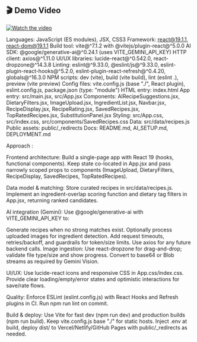 ## 🎬 Demo Video



[![Watch the video](https://img.youtube.com/vi/bf1H7X8f4L0/0.jpg)](https://youtu.be/bf1H7X8f4L0)


Languages: JavaScript (ES modules), JSX, CSS3
Framework: react@19.1.1, react-dom@19.1.1
Build tool: vite@^7.1.2 with @vitejs/plugin-react@^5.0.0
AI SDK: @google/generative-ai@^0.24.1 (uses VITE_GEMINI_API_KEY)
HTTP client: axios@^1.11.0
UI/UX libraries: lucide-react@^0.542.0, react-dropzone@^14.3.8
Linting: eslint@^9.33.0, @eslint/js@^9.33.0, eslint-plugin-react-hooks@^5.2.0, eslint-plugin-react-refresh@^0.4.20, globals@^16.3.0
NPM scripts: dev (vite), build (vite build), lint (eslint .), preview (vite preview)
Config files: vite.config.js (base "./", React plugin), eslint.config.js, package.json (type: "module")
HTML entry: index.html
App entry: src/main.jsx, src/App.jsx
Components: AIRecipeSuggestions.jsx, DietaryFilters.jsx, ImageUpload.jsx, IngredientList.jsx, Navbar.jsx, RecipeDisplay.jsx, RecipeRating.jsx, SavedRecipes.jsx, TopRatedRecipes.jsx, SubstitutionPanel.jsx
Styling: src/App.css, src/index.css, src/components/SavedRecipes.css
Data: src/data/recipes.js
Public assets: public/_redirects
Docs: README.md, AI_SETUP.md, DEPLOYMENT.md


Approach :

Frontend architecture: Build a single-page app with React 19 (hooks, functional components). Keep state co-located in App.jsx and pass narrowly scoped props to components (ImageUpload, DietaryFilters, RecipeDisplay, SavedRecipes, TopRatedRecipes).

Data model & matching: Store curated recipes in src/data/recipes.js. Implement an ingredient-overlap scoring function and dietary tag filters in App.jsx, returning ranked candidates.

AI integration (Gemini): Use @google/generative-ai with VITE_GEMINI_API_KEY to:

Generate recipes when no strong matches exist.
Optionally process uploaded images for ingredient detection. Add request timeouts, retries/backoff, and guardrails for token/size limits. Use axios for any future backend calls.
Image ingestion: Use react-dropzone for drag-and-drop; validate file type/size and show progress. Convert to base64 or Blob streams as required by Gemini Vision.

UI/UX: Use lucide-react icons and responsive CSS in App.css/index.css. Provide clear loading/empty/error states and optimistic interactions for save/rate flows.

Quality: Enforce ESLint (eslint.config.js) with React Hooks and Refresh plugins in CI. Run npm run lint on commit.

Build & deploy: Use Vite for fast dev (npm run dev) and production builds (npm run build). Keep vite.config.js base "./" for static hosts. Inject .env at build, deploy dist/ to Vercel/Netlify/GitHub Pages with public/_redirects as needed.
